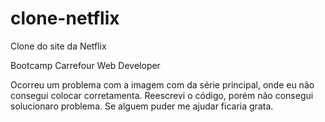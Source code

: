 # clone-netflix
Clone do site da Netflix

Bootcamp Carrefour Web Developer

Ocorreu um problema com a imagem com da série principal, onde eu não consegui colocar corretamenta. Reescrevi o código, porém não consegui solucionaro problema. Se alguem puder me ajudar ficaria grata. 
